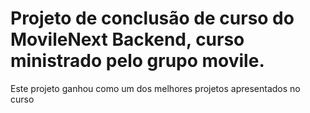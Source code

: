 # Projeto de conclusão de curso do MovileNext Backend, curso ministrado pelo grupo movile.

Este projeto ganhou como um dos melhores projetos apresentados no curso
